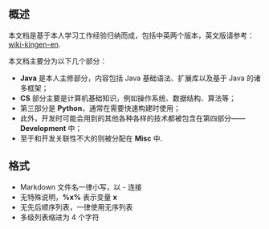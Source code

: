 ## 概述

本文档是基于本人学习工作经验归纳而成，包括中英两个版本，英文版请参考：[wiki-kingen-en](https://github.com/eastsunrise/wiki-kingen-en).

本文档主要分为以下几个部分：

-   **Java** 是本人主修部分，内容包括 Java 基础语法、扩展库以及基于 Java 的诸多框架；
-   **CS** 部分主要是计算机基础知识，例如操作系统、数据结构、算法等；
-   第三部分是 **Python**，通常在需要快速构建时使用；
-   此外，开发时可能会用到的其他各种各样的技术都被包含在第四部分—— **Development** 中；
-   至于和开发关联性不大的则被分配在 **Misc** 中.

## 格式

-   Markdown 文件名一律小写，以 _-_ 连接
-   无特殊说明，**%x%** 表示变量 **x**
-   无先后顺序列表，一律使用无序列表
-   多级列表缩进为 4 个字符
